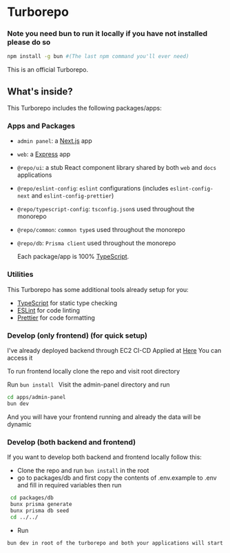 # Turborepo

### Note you need bun to run it locally if you have not installed please do so

```sh
npm install -g bun #(The last npm command you'll ever need)
```

This is an official Turborepo.

## What's inside?

This Turborepo includes the following packages/apps:

### Apps and Packages

- `admin panel`: a [Next.js](https://nextjs.org/) app
- `web`: a [Express](https://expressjs.com/) app
- `@repo/ui`: a stub React component library shared by both `web` and `docs` applications
- `@repo/eslint-config`: `eslint` configurations (includes `eslint-config-next` and `eslint-config-prettier`)
- `@repo/typescript-config`: `tsconfig.json`s used throughout the monorepo
- `@repo/common`: `common type`s used throughout the monorepo
- `@repo/db`: `Prisma client` used throughout the monorepo

  Each package/app is 100% [TypeScript](https://www.typescriptlang.org/).

### Utilities

This Turborepo has some additional tools already setup for you:

- [TypeScript](https://www.typescriptlang.org/) for static type checking
- [ESLint](https://eslint.org/) for code linting
- [Prettier](https://prettier.io) for code formatting

### Develop (only frontend) (for quick setup)

I've already deployed backend through EC2 CI-CD Applied at [Here](https://lifease.webdevka14.in) You can access it

To run frontend locally clone the repo and visit root directory

Run `bun install `
Visit the admin-panel directory and run

```sh
cd apps/admin-panel
bun dev
```

And you will have your frontend running and already the data will be dynamic

### Develop (both backend and frontend)

If you want to develop both backend and frontend locally follow this:

- Clone the repo and run `bun install` in the root
- go to packages/db and first copy the contents of .env.example to .env and fill in required variables then run

```sh
 cd packages/db
 bunx prisma generate
 bunx prisma db seed
 cd ../../
```

- Run

```sh
bun dev in root of the turborepo and both your applications will start locally
```
